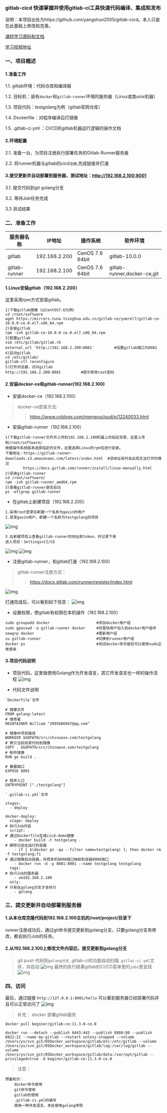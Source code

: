 ### gitlab-cicd   快速掌握并使用gitlab-ci工具快速代码编译、集成和发布

说明：本项目出处为https://github.com/yangshun2005/gitlab-cicd。本人只是在此基础上修改和完善。


[课程学习源码和文档](https://github.com/yangshun2005/gitlab-cicd)

[学习视频地址](https://www.bilibili.com/video/av92022124/)

### 一、项目概述

#### 1.准备工作

1.1. gitlab环境：代码仓库和编译器

1.2. 目标机：装有`docker`和`gitlab-runner`环境的服务器（Linux或类unix机器）

1.3. 项目代码：testgolang为例（gitlab官网仓库）

1.4. Dockerfile：对程序编译后打镜像

1.5. .gitlab-ci.yml ：CI/CD的gitlab机器运行逻辑的操作文档

#### 2.环境配置

2.1. 准备一台，为项目注册执行部署任务的Gitlab-Runner服务器

2.2. 将runner机器与gitlab的cicd`注册`,完成链接并打通

#### 3.提交更新并自动部署到服务器，测试地址：http://192.168.2.100:8001

3.1. 提交代码到git golang分支

3.2. 等待Job任务完成

3.3 测试结果


### 二、准备工作

|服务器名称|IP地址|操作系统|软件环境|
|--------|-----|-----|-----|
|gitlab|192.168.2.200|CenOS 7.6 64bit|gitlab-10.0.0|
|gitlab-runner|192.168.2.100|CenOS 7.6 64bit|gitlab-runner,docker-ce,git|

#### 1.Linux安装gitlab（192.168.2.200）

这里采用rpm方式安装gitlab。
```
1)下载gitlab镜像（以CentOS7.6为例）
cd /root/software
wget https://mirrors.tuna.tsinghua.edu.cn/gitlab-ce/yum/el7/gitlab-ce-10.0.0-ce.0.el7.x86_64.rpm
2)安装gitlab
rpm -ivh gitlab-ce-10.0.0-ce.0.el7.x86_64.rpm
3)配置gitlab
vim /etc/gitlab/gitlab.rb
external_url 'http://192.168.2.200:8081'         #设置gitlab端口为8081
4)启动gitlab
cd /etc/gitlab/
gitlab-ctl reconfigure
5)打开浏览器，访问gitlab
http://192.168.2.200:8081         #提示修改root密码
```

#### 2.安装docker-ce和gitlab-runner(192.168.2.100)

* 安装docker-ce（192.168.2.100）
>docker-ce安装方法:
>> https://www.cnblogs.com/mengyucloud/p/12240033.html

* 安装gitlab-runner（192.168.2.100）
```
1)下载gitlab-runner文件并上传到192.168.2.100机器上的指定目录，这里上传到/root/software/
根据操作系统版本选择指定的文件，这里选择Linux的rpm包进行安装。
下载地址：https://gitlab-runner-downloads.s3.amazonaws.com/latest/index.html  #该地址有时会出现无法打开的情况
        https://docs.gitlab.com/runner/install/linux-manually.html
2)安装gitlab-runner
cd /root/software/
rpm -ivh gitlab-runner_amd64.rpm
3)查看gitlab-runner是否启动
ps -ef|grep gitlab-runner
```

* 在gitlab上新建项目（192.168.2.200）
```
1.采用root登录后新建一个名称为gavin的用户
2.登录gavin用户，新建一个名称为testgolang的项目
```
![img](./imgs/1gitlab.jpg)
```
3.在新建项目上查看gitlab-runner的地址和token，并记录下来
进入项目：Settings>CI/CD
```
![img](./imgs/2gitlab.jpg)
![img](./imgs/3gitlab.jpg)

* 注册gitlab-runner，和gitlab打通（192.168.2.100）
>gitlab-runner注册方式：
>>  https://docs.gitlab.com/runner/register/index.html

![img](./imgs/4gitlab.jpg)

打通完成后，可以看到如下信息：
![img](./imgs/5gitlab.jpg)

* 设置权限，使gitlab有权限在本机操作（192.168.2.100）
```
sudo groupadd docker                     #添加docker用户组
sudo gpasswd -a gitlab-runner docker     #将登陆用户加入到docker用户组中
newgrp docker                            #更新用户组
su gitlab-runner                         #切换到runner用户组
docker ps                                #测试docker命令是否可以使用sudo正常使用
```

#### 3.项目代码说明

* 项目代码，这里我使用Golang作为开发语言，其它开发语言也一样的操作流程
![img](./imgs/WX20200226-162255@2x.png)

* 代码文件说明
```
`Dockerfile`文件
```

```
# 镜像文件
FROM golang:latest
# 维修者
MAINTAINER William "2095686947@qq.com"

# 镜像中项目路径
WORKDIR $GOPATH/src/chinaase.com/testgolang
# 拷贝当前目录代码到镜像
COPY . $GOPATH/src/chinaase.com/testgolang
# 制作镜像
RUN go build .

# 暴露端口
EXPOSE 8001

# 程序入口
ENTRYPOINT ["./testgolang"]
```

```
`.gitlab-ci.yml`文件
```

```
stages:
  - deploy

docker-deploy:
  stage: deploy
# 执行Job内容
  script:
# 通过Dockerfile生成cicd-demo镜像
    - docker build -t testgolang .
# 删除已经在运行的容器
    - if [ $(docker ps -qa --filter name=testgolang) ]; then docker rm -f testgolang;fi
# 通过镜像启动容器，并把本机8000端口映射到容器8000端口
    - docker run -d -p 8001:8001 --name testgolang testgolang
  tags:
# 执行Job的服务器
    - vm192.168.2.100
  only:
# 只有在golang分支才会执行
    - golang
```


### 三、提交更新并自动部署到服务器

#### 1.从本仓库克隆代码到192.168.2.100主机的/root/project/目录下

runner注册成功后，通过git命令提交更新到golang分支，只要golang分支有修改，都会执行Job的任务。

#### 2.从192.168.2.100上修改文件内容后，提交更新到golang分支

> git push 代码到`golang分支`, gitlab-ci的功能自动扫描`.gitlai-ci.yml`文件，并启动
![img](./imgs/6gitlab.jpg)
> 最终的执行结果gitlab的CI/CD菜单里的`jobs`里呈现
![img](./imgs/7gitlab.jpg)

### 四、访问
最后，通过链接 `http://127.0.0.1:8001/hello` 可以看到服务器已经部署代码并且可以正常访问了
![img](./imgs/8gitlab.jpg)

> 补充： docker 部署gitlab服务

```
docker pull beginor/gitlab-ce:11.3.0-ce.0

docker run --detach --publish 8443:443 --publish 8880:80 --publish 8822:22 --name my-gitlab --restart unless-stopped --volume /Users/ys/svn_git/05Docker_workspace/gitlab/etc:/etc/gitlab --volume /Users/ys/svn_git/05Docker_workspace/gitlab/log:/var/log/gitlab --volume /Users/ys/svn_git/05Docker_workspace/gitlab/data:/var/opt/gitlab --privileged=true -d beginor/gitlab-ce:11.3.0-ce.0
```

> 注意：

```
预备知识：
    docker命令使用
    git命令使用
    gitlab的使用
    .gitlab-ci.yml的编写
    使用一种开发语言，本处使用golang举例
```

